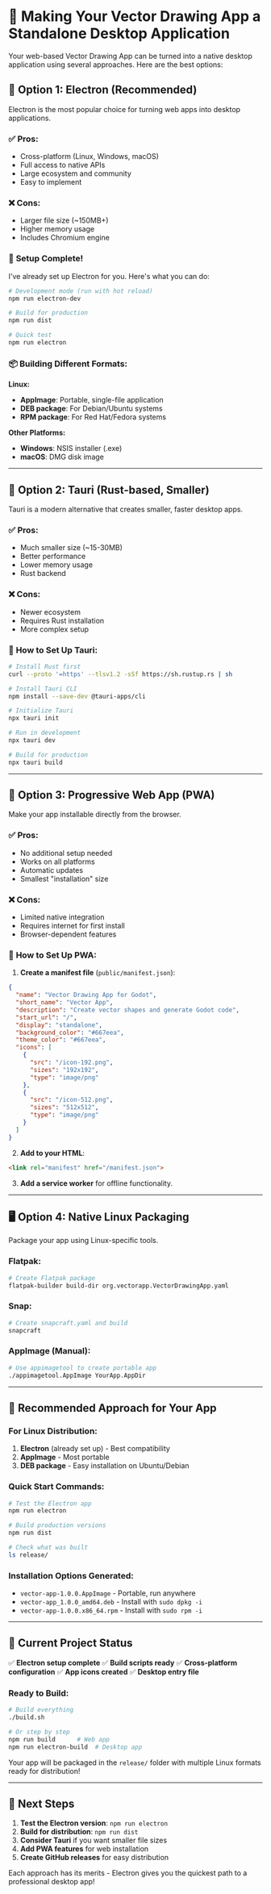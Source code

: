 # 🚀 Making Your Vector Drawing App a Standalone Desktop Application

Your web-based Vector Drawing App can be turned into a native desktop application using several approaches. Here are the best options:

## 🎯 **Option 1: Electron (Recommended)**

Electron is the most popular choice for turning web apps into desktop applications.

### ✅ **Pros:**
- Cross-platform (Linux, Windows, macOS)
- Full access to native APIs
- Large ecosystem and community
- Easy to implement

### ❌ **Cons:**
- Larger file size (~150MB+)
- Higher memory usage
- Includes Chromium engine

### 🔧 **Setup Complete!**
I've already set up Electron for you. Here's what you can do:

```bash
# Development mode (run with hot reload)
npm run electron-dev

# Build for production
npm run dist

# Quick test
npm run electron
```

### 📦 **Building Different Formats:**

**Linux:**
- **AppImage**: Portable, single-file application
- **DEB package**: For Debian/Ubuntu systems
- **RPM package**: For Red Hat/Fedora systems

**Other Platforms:**
- **Windows**: NSIS installer (.exe)
- **macOS**: DMG disk image

---

## 🌟 **Option 2: Tauri (Rust-based, Smaller)**

Tauri is a modern alternative that creates smaller, faster desktop apps.

### ✅ **Pros:**
- Much smaller size (~15-30MB)
- Better performance
- Lower memory usage
- Rust backend

### ❌ **Cons:**
- Newer ecosystem
- Requires Rust installation
- More complex setup

### 🔧 **How to Set Up Tauri:**

```bash
# Install Rust first
curl --proto '=https' --tlsv1.2 -sSf https://sh.rustup.rs | sh

# Install Tauri CLI
npm install --save-dev @tauri-apps/cli

# Initialize Tauri
npx tauri init

# Run in development
npx tauri dev

# Build for production
npx tauri build
```

---

## 🐧 **Option 3: Progressive Web App (PWA)**

Make your app installable directly from the browser.

### ✅ **Pros:**
- No additional setup needed
- Works on all platforms
- Automatic updates
- Smallest "installation" size

### ❌ **Cons:**
- Limited native integration
- Requires internet for first install
- Browser-dependent features

### 🔧 **How to Set Up PWA:**

1. **Create a manifest file** (`public/manifest.json`):
```json
{
  "name": "Vector Drawing App for Godot",
  "short_name": "Vector App",
  "description": "Create vector shapes and generate Godot code",
  "start_url": "/",
  "display": "standalone",
  "background_color": "#667eea",
  "theme_color": "#667eea",
  "icons": [
    {
      "src": "/icon-192.png",
      "sizes": "192x192",
      "type": "image/png"
    },
    {
      "src": "/icon-512.png",
      "sizes": "512x512",
      "type": "image/png"
    }
  ]
}
```

2. **Add to your HTML**:
```html
<link rel="manifest" href="/manifest.json">
```

3. **Add a service worker** for offline functionality.

---

## 🖥️ **Option 4: Native Linux Packaging**

Package your app using Linux-specific tools.

### **Flatpak:**
```bash
# Create Flatpak package
flatpak-builder build-dir org.vectorapp.VectorDrawingApp.yaml
```

### **Snap:**
```bash
# Create snapcraft.yaml and build
snapcraft
```

### **AppImage (Manual):**
```bash
# Use appimagetool to create portable app
./appimagetool.AppImage YourApp.AppDir
```

---

## 🎯 **Recommended Approach for Your App**

### **For Linux Distribution:**
1. **Electron** (already set up) - Best compatibility
2. **AppImage** - Most portable
3. **DEB package** - Easy installation on Ubuntu/Debian

### **Quick Start Commands:**

```bash
# Test the Electron app
npm run electron

# Build production versions
npm run dist

# Check what was built
ls release/
```

### **Installation Options Generated:**
- `vector-app-1.0.0.AppImage` - Portable, run anywhere
- `vector-app_1.0.0_amd64.deb` - Install with `sudo dpkg -i`
- `vector-app-1.0.0.x86_64.rpm` - Install with `sudo rpm -i`

---

## 🔧 **Current Project Status**

✅ **Electron setup complete**
✅ **Build scripts ready**
✅ **Cross-platform configuration**
✅ **App icons created**
✅ **Desktop entry file**

### **Ready to Build:**
```bash
# Build everything
./build.sh

# Or step by step
npm run build      # Web app
npm run electron-build  # Desktop app
```

Your app will be packaged in the `release/` folder with multiple Linux formats ready for distribution!

---

## 🚀 **Next Steps**

1. **Test the Electron version**: `npm run electron`
2. **Build for distribution**: `npm run dist`
3. **Consider Tauri** if you want smaller file sizes
4. **Add PWA features** for web installation
5. **Create GitHub releases** for easy distribution

Each approach has its merits - Electron gives you the quickest path to a professional desktop app!
